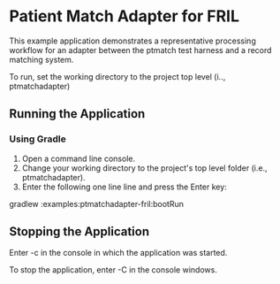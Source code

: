 Patient Match Adapter for FRIL
==========================

This example application demonstrates a representative processing workflow
for an adapter between the ptmatch test harness and a record matching system.

To run, set the working directory to the project top level (i.., ptmatchadapter)


## Running the Application

### Using Gradle
1. Open a command line console.  
2. Change your working directory to the project's top level folder (i.e., ptmatchadapter).
3. Enter the following one line line and press the Enter key: 
   
gradlew :examples:ptmatchadapter-fril:bootRun 
   

## Stopping the Application

Enter <Ctrl>-c in the console in which the application was started.

To stop the application, enter <ctrl>-C in the console windows.
